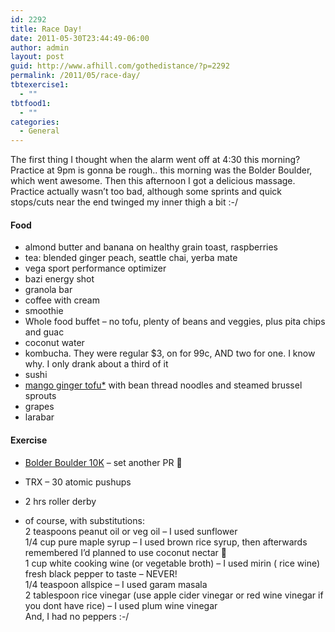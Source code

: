 ```yaml
---
id: 2292
title: Race Day!
date: 2011-05-30T23:44:49-06:00
author: admin
layout: post
guid: http://www.afhill.com/gothedistance/?p=2292
permalink: /2011/05/race-day/
tbtexercise1:
  - ""
tbtfood1:
  - ""
categories:
  - General
---
```

The first thing I thought when the alarm went off at 4:30 this morning? Practice at 9pm is gonna be rough.. this morning was the Bolder Boulder, which went awesome. Then this afternoon I got a delicious massage. Practice actually wasn&#8217;t too bad, although some sprints and quick stops/cuts near the end twinged my inner thigh a bit :-/

#### Food

  * almond butter and banana on healthy grain toast, raspberries
  * tea: blended ginger peach, seattle chai, yerba mate
  * vega sport performance optimizer
  * bazi energy shot
  * granola bar
  * coffee with cream
  * smoothie
  * Whole food buffet &#8211; no tofu, plenty of beans and veggies, plus pita chips and guac
  * coconut water
  * kombucha. They were regular $3, on for 99c, AND two for one. I know why. I only drank about a third of it
  * sushi
  * [mango ginger tofu*](http://www.theppk.com/2008/10/mango-ginger-tofu/) with bean thread noodles and steamed brussel sprouts
  * grapes
  * larabar

#### Exercise

  * [Bolder Boulder 10K](http://www.afhill.com/gothedistance/2011/05/bolder-boulder-2011-race-report/) &#8211; set another PR 🙂 
  * TRX &#8211; 30 atomic pushups
  * 2 hrs roller derby

* of course, with substitutions:  
2 teaspoons peanut oil or veg oil &#8211; I used sunflower  
1/4 cup pure maple syrup &#8211; I used brown rice syrup, then afterwards remembered I&#8217;d planned to use coconut nectar 🙁  
1 cup white cooking wine (or vegetable broth) &#8211; I used mirin ( rice wine)  
fresh black pepper to taste &#8211; NEVER!  
1/4 teaspoon allspice &#8211; I used garam masala  
2 tablespoon rice vinegar (use apple cider vinegar or red wine vinegar if you dont have rice) &#8211; I used plum wine vinegar  
And, I had no peppers :-/